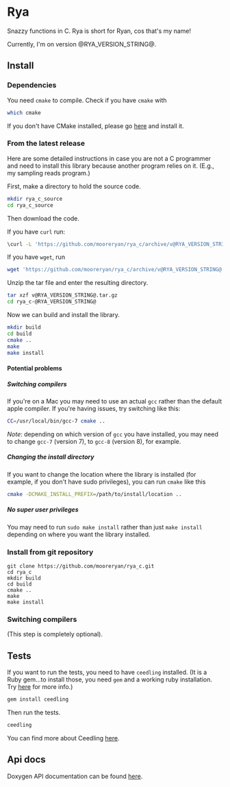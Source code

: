 # Rya

Snazzy functions in C.  Rya is short for Ryan, cos that's my name!

Currently, I'm on version @RYA_VERSION_STRING@.

## Install

### Dependencies

You need `cmake` to compile.  Check if you have `cmake` with

```bash
which cmake
```

If you don't have CMake installed, please go [here](https://cmake.org/install/) and install it.

### From the latest release

Here are some detailed instructions in case you are not a C programmer and need to install this library because another program relies on it.  (E.g., my sampling reads program.)

First, make a directory to hold the source code.

```bash
mkdir rya_c_source
cd rya_c_source
```

Then download the code.  

If you have `curl` run:

```bash
\curl -L 'https://github.com/mooreryan/rya_c/archive/v@RYA_VERSION_STRING@.tar.gz' > v@RYA_VERSION_STRING@.tar.gz
```

If you have `wget`, run

```bash
wget 'https://github.com/mooreryan/rya_c/archive/v@RYA_VERSION_STRING@.tar.gz'
```

Unzip the tar file and enter the resulting directory.

```bash
tar xzf v@RYA_VERSION_STRING@.tar.gz
cd rya_c-@RYA_VERSION_STRING@
```

Now we can build and install the library.

```bash
mkdir build
cd build
cmake ..
make
make install
```

#### Potential problems

##### Switching compilers

If you're on a Mac you may need to use an actual `gcc` rather than the default apple compiler.  If you're having issues, try switching like this:

```bash
CC=/usr/local/bin/gcc-7 cmake ..
```

*Note*:  depending on which version of `gcc` you have installed, you may need to change `gcc-7` (version 7), to `gcc-8` (version 8), for example.


##### Changing the install directory 

If you want to change the location where the library is installed (for example, if you don't have sudo privileges), you can run `cmake` like this

```bash
cmake -DCMAKE_INSTALL_PREFIX=/path/to/install/location ..
```

##### No super user privileges

You may need to run `sudo make install` rather than just `make install` depending on where you want the library installed.

### Install from git repository

```
git clone https://github.com/mooreryan/rya_c.git
cd rya_c
mkdir build
cd build
cmake ..
make
make install
```

### Switching compilers

(This step is completely optional).  

## Tests

If you want to run the tests, you need to have `ceedling` installed.  (It is a Ruby gem...to install those, you need `gem` and a working ruby installation.  Try [here](https://rvm.io) for more info.)

```bash
gem install ceedling
```

Then run the tests.

```bash
ceedling
```

You can find more about Ceedling [here](http://www.throwtheswitch.org/ceedling).

## Api docs

Doxygen API documentation can be found [here](https://mooreryan.github.io/rya_c/).
